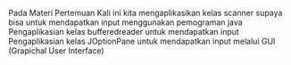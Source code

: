 Pada Materi Pertemuan Kali ini kita mengaplikasikan kelas scanner supaya bisa untuk mendapatkan input menggunakan pemograman java Pengaplikasian kelas bufferedreader untuk mendapatkan input Pengaplikasian kelas JOptionPane untuk mendapatkan input melalui GUI (Grapichal User Interface)
